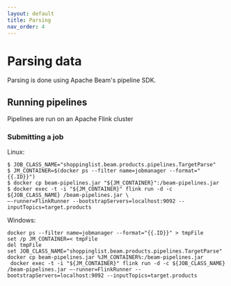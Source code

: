 ```yaml
---
layout: default
title: Parsing
nav_order: 4
---
```


# Parsing data
Parsing is done using Apache Beam's pipeline SDK. 

## Running pipelines
Pipelines are run on an Apache Flink cluster

### Submitting a job
Linux:
```
$ JOB_CLASS_NAME="shoppinglist.beam.products.pipelines.TargetParse"
$ JM_CONTAINER=$(docker ps --filter name=jobmanager --format="{{.ID}}")
$ docker cp beam-pipelines.jar "${JM_CONTAINER}":/beam-pipelines.jar
$ docker exec -t -i "${JM_CONTAINER}" flink run -d -c ${JOB_CLASS_NAME} /beam-pipelines.jar \
–-runner=FlinkRunner --bootstrapServers=localhost:9092 --inputTopics=target.products
```

Windows:
```
docker ps --filter name=jobmanager --format="{{.ID}}" > tmpFile
set /p JM_CONTAINER=< tmpFile
del tmpFile
set JOB_CLASS_NAME="shoppinglist.beam.products.pipelines.TargetParse"
docker cp beam-pipelines.jar %JM_CONTAINER%:/beam-pipelines.jar
 docker exec -t -i "${JM_CONTAINER}" flink run -d -c ${JOB_CLASS_NAME} /beam-pipelines.jar –-runner=FlinkRunner --bootstrapServers=localhost:9092 --inputTopics=target.products
```